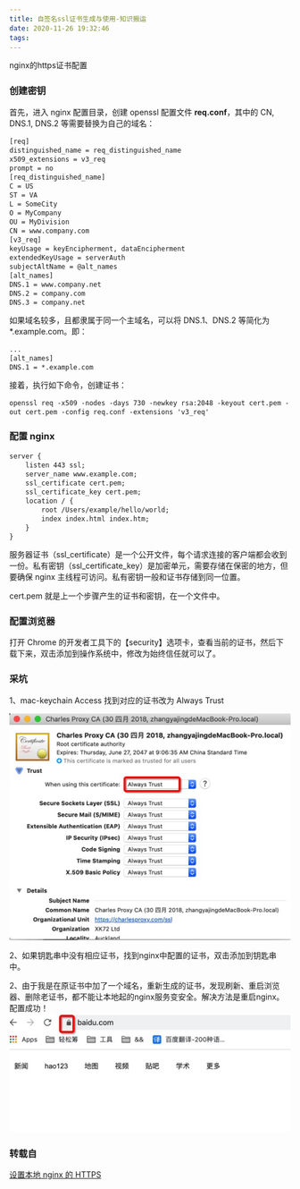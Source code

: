 ```yaml
---
title: 自签名ssl证书生成与使用-知识搬运
date: 2020-11-26 19:32:46
tags:
---
```

nginx的https证书配置
<!--more-->

### 创建密钥
首先，进入 nginx 配置目录，创建 openssl 配置文件 **req.conf**，其中的 CN, DNS.1, DNS.2 等需要替换为自己的域名：

```
[req]
distinguished_name = req_distinguished_name
x509_extensions = v3_req
prompt = no
[req_distinguished_name]
C = US
ST = VA
L = SomeCity
O = MyCompany
OU = MyDivision
CN = www.company.com
[v3_req]
keyUsage = keyEncipherment, dataEncipherment
extendedKeyUsage = serverAuth
subjectAltName = @alt_names
[alt_names]
DNS.1 = www.company.net
DNS.2 = company.com
DNS.3 = company.net
```

如果域名较多，且都隶属于同一个主域名，可以将 DNS.1、DNS.2 等简化为 *.example.com。即：

```
...
[alt_names]
DNS.1 = *.example.com
```
接着，执行如下命令，创建证书：

```
openssl req -x509 -nodes -days 730 -newkey rsa:2048 -keyout cert.pem -out cert.pem -config req.conf -extensions 'v3_req'
```
### 配置 nginx

```
server {
    listen 443 ssl;
    server_name www.example.com;
    ssl_certificate cert.pem;
    ssl_certificate_key cert.pem;
    location / {
        root /Users/example/hello/world;
        index index.html index.htm;
    }
}
```
服务器证书（ssl_certificate）是一个公开文件，每个请求连接的客户端都会收到一份。私有密钥（ssl_certificate_key）是加密单元，需要存储在保密的地方，但要确保 nginx 主线程可访问。私有密钥一般和证书存储到同一位置。

cert.pem 就是上一个步骤产生的证书和密钥，在一个文件中。

### 配置浏览器
打开 Chrome 的开发者工具下的【security】选项卡，查看当前的证书，然后下载下来，双击添加到操作系统中，修改为始终信任就可以了。

### 采坑
1、mac-keychain Access 找到对应的证书改为 Always Trust

<img style="margin: 0 " src="ssl证书生成与使用/1606391025496.jpg" />

2、如果钥匙串中没有相应证书，找到nginx中配置的证书，双击添加到钥匙串中。

2、由于我是在原证书中加了一个域名，重新生成的证书，发现刷新、重启浏览器、删除老证书，都不能让本地起的nginx服务变安全。解决方法是重启nginx。配置成功！
<img style="margin: 0 " src="ssl证书生成与使用/1606391344586.jpg" />


### 转载自
[设置本地 nginx 的 HTTPS](https://www.1zh.tech/2017/12/15/setup-local-https/)

